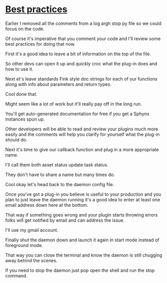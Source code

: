 # [Best practices](https://youtu.be/YPZ1FWvhf7k?t=27m42s)

Earlier I removed all the comments from a log argh stop py file so we could focus on the code.

Of course it's imperative that you comment your code and I'll review some best practices for doing that now.

First it's a good idea to leave a bit of information on the top of the file.

So other devs can open it up and quickly croc what the plug-in does and how to use it.

Next et's leave standards Fink style doc strings for each of our functions along with info about parameters and return types.

Cool done that.

Might seem like a lot of work but it'll really pay off in the long run.

You'll get auto-generated documentation for free if you get a Sphynx instances spun up.

Other developers will be able to read and review your plugins much more easily and the comments will help you clarify for yourself what the plug-in should do.

Next it's time to give our callback function and plug in a more appropriate name.

I'll call them both asset status update task status.

They don't have to share a name but many times do.

Cool okay let's head back to the daemon config file.

Once you've got a plug-in you believe is useful to your production and you plan to just leave the daemon running it's a good idea to enter at least one email address down here at the bottom.

That way if something goes wrong and your plugin starts throwing errors folks will  get notified by email and can address the issue.

I'll use my gmail account.

Finally shut the daemon down and launch it again in start mode instead of foreground mode.

That way you can close the terminal and know the daemon is still chugging away  behind the scenes.

If you need to stop the daemon just pop open the shell and run the stop command.